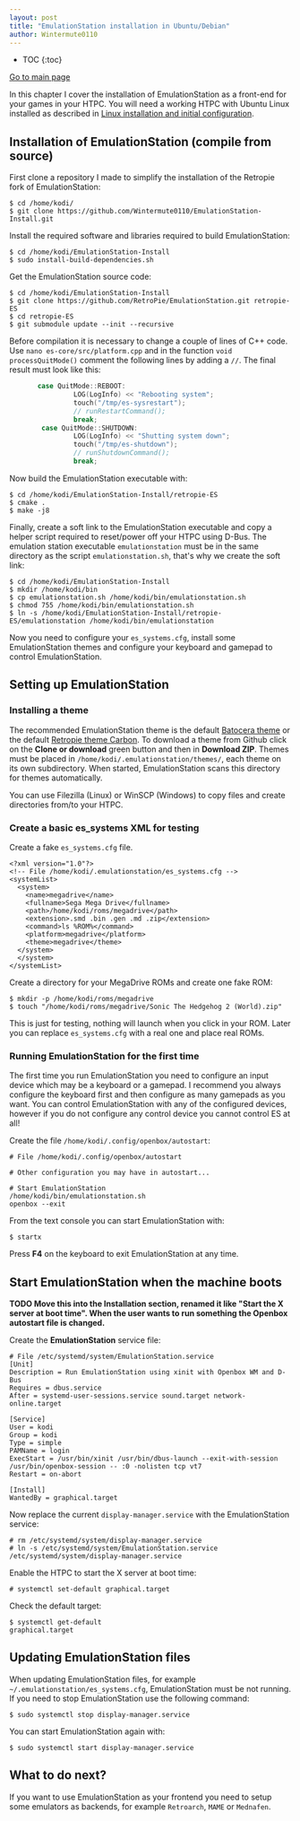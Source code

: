 ```yaml
---
layout: post
title: "EmulationStation installation in Ubuntu/Debian"
author: Wintermute0110
---
```


- TOC
{:toc}

[Go to main page](../)

In this chapter I cover the installation of EmulationStation as a front-end for your games in your HTPC. You will need a working HTPC with Ubuntu Linux installed as described in [Linux installation and initial configuration](./LKESG/Linux-installation-and-configuration).

## Installation of EmulationStation (compile from source)

First clone a repository I made to simplify the installation of the Retropie fork of EmulationStation:

```
$ cd /home/kodi/
$ git clone https://github.com/Wintermute0110/EmulationStation-Install.git
```

Install the required software and libraries required to build EmulationStation:

```
$ cd /home/kodi/EmulationStation-Install
$ sudo install-build-dependencies.sh
```

Get the EmulationStation source code:

```
$ cd /home/kodi/EmulationStation-Install
$ git clone https://github.com/RetroPie/EmulationStation.git retropie-ES
$ cd retropie-ES
$ git submodule update --init --recursive
```

Before compilation it is necessary to change a couple of lines of C++ code. Use `nano es-core/src/platform.cpp` and in the function `void processQuitMode()` comment the following lines by adding a `//`. The final result must look like this:

```c++
       case QuitMode::REBOOT:
                LOG(LogInfo) << "Rebooting system";
                touch("/tmp/es-sysrestart");
                // runRestartCommand();
                break;
        case QuitMode::SHUTDOWN:
                LOG(LogInfo) << "Shutting system down";
                touch("/tmp/es-shutdown");
                // runShutdownCommand();
                break;
```

Now build the EmulationStation executable with:

```
$ cd /home/kodi/EmulationStation-Install/retropie-ES
$ cmake .
$ make -j8
```

Finally, create a soft link to the EmulationStation executable and copy a helper script required to reset/power off your HTPC using D-Bus. The emulation station executable `emulationstation` must be in the same directory as the script `emulationstation.sh`, that's why we create the soft link:

```
$ cd /home/kodi/EmulationStation-Install
$ mkdir /home/kodi/bin
$ cp emulationstation.sh /home/kodi/bin/emulationstation.sh
$ chmod 755 /home/kodi/bin/emulationstation.sh
$ ln -s /home/kodi/EmulationStation-Install/retropie-ES/emulationstation /home/kodi/bin/emulationstation
```

Now you need to configure your `es_systems.cfg`, install some EmulationStation themes and configure your keyboard and gamepad to control EmulationStation.

## Setting up EmulationStation

### Installing a theme

The recommended EmulationStation theme is the default [Batocera theme](https://github.com/batocera-linux/batocera-themes) or the default [Retropie theme Carbon](https://github.com/RetroPie/es-theme-carbon). To download a theme from Github click on the **Clone or download** green button and then in **Download ZIP**. Themes must be placed in `/home/kodi/.emulationstation/themes/`, each theme on its own subdirectory. When started, EmulationStation scans this directory for themes automatically.

You can use Filezilla (Linux) or WinSCP (Windows) to copy files and create directories from/to your HTPC.

### Create a basic es_systems XML for testing

Create a fake `es_systems.cfg` file.

```
<?xml version="1.0"?>
<!-- File /home/kodi/.emulationstation/es_systems.cfg -->
<systemList>
  <system>
    <name>megadrive</name>
    <fullname>Sega Mega Drive</fullname>
    <path>/home/kodi/roms/megadrive</path>
    <extension>.smd .bin .gen .md .zip</extension>
    <command>ls %ROM%</command>
    <platform>megadrive</platform>
    <theme>megadrive</theme>
  </system>
  </system>
</systemList>
```

Create a directory for your MegaDrive ROMs and create one fake ROM:

```
$ mkdir -p /home/kodi/roms/megadrive
$ touch "/home/kodi/roms/megadrive/Sonic The Hedgehog 2 (World).zip"
```

This is just for testing, nothing will launch when you click in your ROM. Later you can replace `es_systems.cfg` with a real one and place real ROMs.

### Running EmulationStation for the first time

The first time you run EmulationStation you need to configure an input device which may be a keyboard or a gamepad. I recommend you always configure the keyboard first and then configure as many gamepads as you want. You can control EmulationStation with any of the configured devices, however if you do not configure any control device you cannot control ES at all!

Create the file `/home/kodi/.config/openbox/autostart`:

```
# File /home/kodi/.config/openbox/autostart

# Other configuration you may have in autostart...

# Start EmulationStation
/home/kodi/bin/emulationstation.sh
openbox --exit
```

From the text console you can start EmulationStation with:

```
$ startx
```

Press **F4** on the keyboard to exit EmulationStation at any time.

## Start EmulationStation when the machine boots

**TODO Move this into the Installation section, renamed it like "Start the X server at boot time". When the user wants to run something the Openbox autostart file is changed.**

Create the **EmulationStation** service file:

```
# File /etc/systemd/system/EmulationStation.service
[Unit]
Description = Run EmulationStation using xinit with Openbox WM and D-Bus
Requires = dbus.service
After = systemd-user-sessions.service sound.target network-online.target

[Service]
User = kodi
Group = kodi
Type = simple
PAMName = login
ExecStart = /usr/bin/xinit /usr/bin/dbus-launch --exit-with-session /usr/bin/openbox-session -- :0 -nolisten tcp vt7
Restart = on-abort

[Install]
WantedBy = graphical.target
```

Now replace the current `display-manager.service` with the EmulationStation service:

```
# rm /etc/systemd/system/display-manager.service
# ln -s /etc/systemd/system/EmulationStation.service /etc/systemd/system/display-manager.service
```

Enable the HTPC to start the X server at boot time:

```
# systemctl set-default graphical.target
```

Check the default target:

```
$ systemctl get-default
graphical.target
```

## Updating EmulationStation files

When updating EmulationStation files, for example `~/.emulationstation/es_systems.cfg`, EmulationStation must be not running. If you need to stop EmulationStation use the following command:

```
$ sudo systemctl stop display-manager.service
```

You can start EmulationStation again with:

```
$ sudo systemctl start display-manager.service
```

## What to do next?

If you want to use EmulationStation as your frontend you need to setup some emulators as backends, for example `Retroarch`, `MAME` or `Mednafen`.
